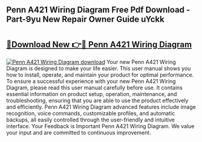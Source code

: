 ## Penn A421 Wiring Diagram Free Pdf Download - Part-9yu New Repair Owner Guide uYckk

# <h2><a href="http://dfnvwgd.blite.top/?on=Penn+A421+Wiring+Diagram">🔗Download New 👉🔴 Penn A421 Wiring Diagram</a></h2>

[![Penn A421 Wiring Diagram download](https://i.imgur.com/lujVjoI.png)](http://dfnvwgd.blite.top/?on=Penn+A421+Wiring+Diagram)
Your new Penn A421 Wiring Diagram is designed to make your life easier. This user manual shows you how to install, operate, and maintain your product for optimal performance. To ensure a successful experience with your new Penn A421 Wiring Diagram, please read this user manual carefully before use. It contains essential information on product setup, operation, maintenance, and troubleshooting, ensuring that you are able to use the product effectively and efficiently. Penn A421 Wiring Diagram advanced features include image recognition, voice commands, customizable profiles, and automatic backups, all easily controlled through the user-friendly and intuitive interface. Your Feedback is Important Penn A421 Wiring Diagram. We value your input and are committed to continuous improvement.
